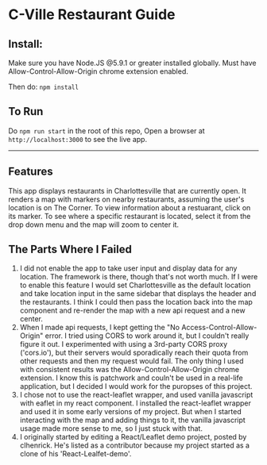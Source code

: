 # C-Ville Restaurant Guide


## Install:
Make sure you have Node.JS @5.9.1 or greater installed globally.
Must have Allow-Control-Allow-Origin chrome extension enabled.

Then do: `npm install`

## To Run
Do `npm run start` in the root of this repo, Open a browser at `http://localhost:3000` to see the live app.

--------

## Features
This app displays restaurants in Charlottesville that are currently open. It renders a map with markers on nearby restaurants, assuming the user's location is on The Corner. To view information about a restuarant, click on its marker. To see where a specific restaurant is located, select it from the drop down menu and the map will zoom to center it. 

## The Parts Where I Failed
1. I did not enable the app to take user input and display data for any location. The framework is there, though that's not worth much. If I were to enable this feature I would set Charlottesville as the default location and take location input in the same sidebar that displays the header and the restaurants. I think I could then pass the location back into the map component and re-render the map with a new api request and a new center. 
2. When I made api requests, I kept getting the "No Access-Control-Allow-Origin" error. I tried using CORS to work around it, but I couldn't really figure it out. I experimented with using a 3rd-party CORS proxy ('cors.io'), but their servers would sporadically reach their quota from other requests and then my request would fail. The only thing I used with consistent results was the Allow-Control-Allow-Origin chrome extension. I know this is patchwork and couln't be used in a real-life application, but I decided I would work for the puropses of this project. 
3. I chose not to use the react-leaflet wrapper, and used vanilla javascript with eaflet in my react component. I installed the react-leaflet wrapper and used it in some early versions of my project. But when I started interacting with the map and adding things to it, the vanilla javascript usage made more sense to me, so I just stuck with that. 
4. I originally started by editing a React/Leaflet demo project, posted by clhenrick. He's listed as a contributor because my project started as a clone of his 'React-Lealfet-demo'.




